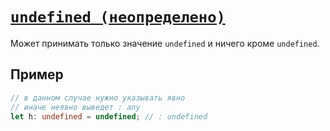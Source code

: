 # [`undefined (неопределено)`](../index.md/#примитивы)

Может принимать только значение `undefined` и ничего кроме `undefined`.

## Пример

```ts
// в данном случае нужно указывать явно
// иначе неявно выведет : any
let h: undefined = undefined; // : undefined
```
